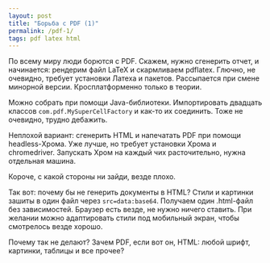 ```yaml
---
layout: post
title: "Борьба с PDF (1)"
permalink: /pdf-1/
tags: pdf latex html
---
```


По всему миру люди борются с PDF. Скажем, нужно сгенерить отчет, и начинается:
рендерим файл LaTeX и скармливаем pdflatex. Глючно, не очевидно, требует
установки Латеха и пакетов. Рассыпается при смене минорной
версии. Кросплатформенно только в теории.

Можно собрать при помощи Java-библиотеки. Импортировать двадцать классов
`com.pdf.MySuperCellFactory` и как-то их соединить. Тоже не очевидно, трудно
дебажить.

Неплохой вариант: сгенерить HTML и напечатать PDF при помощи headless-Хрома. Уже
лучше, но требует установки Хрома и chromedriver. Запускать Хром на каждый чих
расточительно, нужна отдельная машина.

Короче, с какой стороны ни зайди, везде плохо.

Так вот: почему бы не генерить документы в HTML? Стили и картинки зашиты в один
файл через `src=data:base64`. Получаем один .html-файл без зависимостей. Браузер
есть везде, не нужно ничего ставить. При желании можно адаптировать стили под
мобильный экран, чтобы смотрелось везде хорошо.

Почему так не делают? Зачем PDF, если вот он, HTML: любой шрифт, картинки,
таблицы и все прочее?
